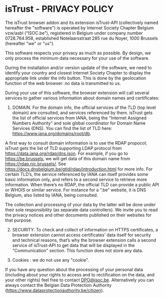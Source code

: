 # isTrust - PRIVACY POLICY

The isTrust browser addon and its extension isTrust-API (collectively named hereafter the "software") is operated by Internet Society Chapter Belgium vzw/asbl (“ISOC.be”), registered in Belgium under company number 0728.764.958, established Notelaarsstraat 285 rue du Noyer, 1000 Brussels (hereafter "we" or "us").

This software respects your privacy as much as possible. By design, we only process the minimum data necessary for your use of the software.

During the installation and/or version update of the software, we need to identify your country and closest Internet Society Chapter to display the appropriate link under the info button. This is done by the geolocation function of the web browser: no data is transmitted to us.

During your use of this software, the browser extension will call several services to gather various information about domain names and certificates:

1. DOMAIN. For the domain info, the official services of the TLD (top level domain) are consulted, and services referenced by them. isTrust gets the list of official services from IANA, being the “Internet Assigned Numbers Authority” and sole global coordinator for Domain Name Services (DNS). You can find the list of TLD here: https://www.iana.org/domains/root/db.

A first way to consult domain information is to use the RDAP propocol; isTrust gets the list of TLD supporting LDAP protocol from https://data.iana.org/rdap/dns.json. For example, if you go to https://be.brussels, we will get data of this domain name from https://rdap.nic.brussels/. See https://docs.dnsbelgium.be/gtld/rdap/introduction.html for more info. For certain TLD’s, the service referenced by IANA can itself provides some basic information only, and refers to a second service to retrieve more information. When there’s no RDAP, the official TLD can provide a public API or WHOIS or similar service. For instance for a “.be” website, it is DNS Belgium, also listed by IANA, being consulted.

The collection and processing of your data by the latter will be done under their sole responsibility (as separate data controllers). We invite you to read the privacy notices and other documents published on their websites for that purpose.

2. SECURITY. To check and collect of information on HTTPS certificates, a browser extension cannot access certificates’ data itself for security and technical reasons, that’s why the browser extension calls a second service of isTrust-API to get data that will be displayed in the "Communication" section. This function does not store any data.

3. Cookies : we do not use any "cookie".

If you have any question about the processing of your personal data (including about your rights to access and to rectification on the data, and your other rights) feel free to contact DPO@isoc.be. Alternatively you can always contact the Belgian Data Protection Authority (https://www.dataprotectionauthority.be/citizen).
